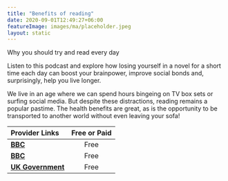 ```yaml
---
title: "Benefits of reading"
date: 2020-09-01T12:49:27+06:00
featureImage: images/ma/placeholder.jpeg
layout: static
---
```


Why you should try and read every day

Listen to this podcast and explore how losing yourself in a novel for a short time each day can boost your brainpower, improve social bonds and, surprisingly, help you live longer.

We live in an age where we can spend hours bingeing on TV box sets or surfing social media. But despite these distractions, reading remains a popular pastime. The health benefits are great, as is the opportunity to be transported to another world without even leaving your sofa!

| Provider Links      | Free or Paid  |  
| :-----------          | :--------------:      |  
| [**BBC**](https://www.bbc.co.uk/programmes/m00187ws) | Free | 
| [**BBC**](https://www.bbc.co.uk/teach/skillswise) | Free | 
| [**UK Government**](https://www.gov.uk/local-library-services) | Free | 
  

<br/><br/>






